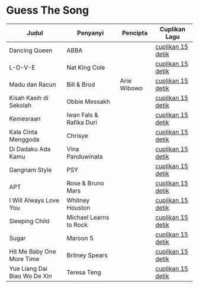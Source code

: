 # Guess The Song

| Judul                        | Penyanyi                | Pencipta    | Cuplikan Lagu                                                                        |
| ---------------------------- | ----------------------- | ----------- | ------------------------------------------------------------------------------------ |
| Dancing Queen                | ABBA                    |             | [cuplikan 15 detik](https://youtube.com/clip/UgkxMDifXybdhLqFkJtn1GPoQM7DIkBQ-FkC?feature=shared) |
| L-O-V-E                      | Nat King Cole           |             | [cuplikan 15 detik](https://youtube.com/clip/UgkxFGgzfvkzysvoM6bE8NH4jsClC9kfq-NL?feature=shared) |
| Madu dan Racun               | Bill & Brod             | Arie Wibowo | [cuplikan 15 detik](https://youtube.com/clip/UgkxCgqFZEfaToaE4sqR9tsNgRDIczq-DCzr?feature=shared) |
| Kisah Kasih di Sekolah       | Obbie Messakh           |             | [cuplikan 15 detik](https://youtube.com/clip/Ugkx3XSMSbjRfZUMiP5YT5_fJd4jl9i4eur6?feature=shared) |
| Kemesraan                    | Iwan Fals & Rafika Duri |             | [cuplikan 15 detik](https://youtube.com/clip/UgkxPssApdgPtB5QRB96ks54ctHoeaxInv1J?feature=shared) |
| Kala Cinta Menggoda          | Chrisye                 |             | [cuplikan 15 detik](https://youtube.com/clip/UgkxDkYIGzyR3FChYTtFQegah6rlVHMAtFB-?feature=shared) |
| Di Dadaku Ada Kamu           | Vina Panduwinata        |             | [cuplikan 15 detik](https://youtube.com/clip/Ugkxh00_92Rahu77XdTL7d3NHxtayXOkTRPa?feature=shared) |
| Gangnam Style                | PSY                     |             | [cuplikan 15 detik](https://youtube.com/clip/UgkxkZxbl4XDowQdBTw81t-NFtAps1geBk6D?feature=shared) |
| APT                          | Rose & Bruno Mars       |             | [cuplikan 15 detik](https://youtube.com/clip/UgkxkynMbwj7ZsCKoT-GcTFWs3LoAx0y6cNC?feature=shared) |
| I Will Always Love You       | Whitney Houston         |             | [cuplikan 15 detik](https://youtube.com/clip/UgkxsXfhM2_cNau6zB8kjBqcHnfRN9CERmo5?feature=shared) |
| Sleeping Child               | Michael Learns to Rock  |             | [cuplikan 15 detik](https://youtube.com/clip/Ugkxw7yZa1ue95L6K4pyqWFWIJ_qTPjwU-dh?feature=shared) |
| Sugar                        | Maroon 5                |             | [cuplikan 15 detik](https://youtube.com/clip/Ugkx0rT04Myz1JZkzbvPGtvBuR899vPZyq5Q?feature=shared) |
| Hit Me Baby One More Time    | Britney Spears          |             | [cuplikan 15 detik](https://youtube.com/clip/UgkxtrXkcmBQ0P7PlXTig9DwUUGBo1W9Leav?feature=shared) |
| Yue Liang Dai Biao Wo De Xin | Teresa Teng             |             | [cuplikan 15 detik](https://youtube.com/clip/UgkxlIMInr-fx35tDfN3YISPi7CbLtdai4NT?feature=shared) |